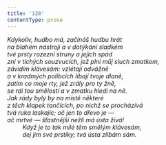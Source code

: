 ```yaml
---
title: '128'
contentType: prose
---
```


_Kdykoliv, hudbo má, začínáš hudbu hrát  
na blahém nástroji a v dotýkání sladkém  
tvé prsty rozezní struny a jejich spád  
zní v tichých souzvucích, jež plní můj sluch zmatkem,  
závidím klávesám: vzlétají odvážně  
a v kradmých polibcích líbají tvoje dlaně,  
zatím co moje rty, jež zrály pro ty žně,  
se rdí tou smělostí a v zmatku hledí na ně.  
Jak rády byly by na místě některé  
z těch klapek tančících, po nichž se procházívá  
tvá ruka laskajíc; oč jen to dřevo je —  
ač mrtvé — šťastnější nežli má ústa živá!  
         Když je to tak milé těm smělým klávesám,  
         dej jim své prstíky; tvá ústa zlíbám sám._
